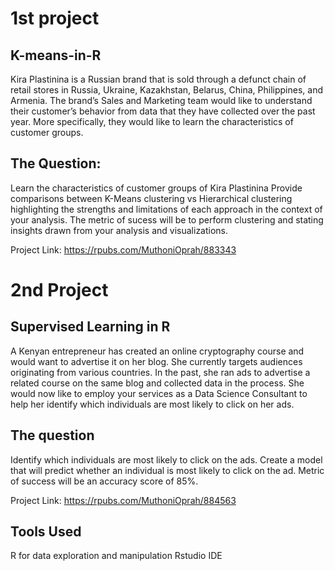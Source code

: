 # 1st project

## K-means-in-R

Kira Plastinina is a Russian brand that is sold through a defunct chain of retail stores in Russia, Ukraine, Kazakhstan, Belarus, China, Philippines, and Armenia. The brand’s Sales and Marketing team would like to understand their customer’s behavior from data that they have collected over the past year. More specifically, they would like to learn the characteristics of customer groups.

## The Question:

Learn the characteristics of customer groups of Kira Plastinina
Provide comparisons between K-Means clustering vs Hierarchical clustering highlighting the strengths and limitations of each approach in the context of your analysis.
The metric of sucess will be to perform clustering and stating insights drawn from your analysis and visualizations.

Project Link: https://rpubs.com/MuthoniOprah/883343

# 2nd Project

## Supervised Learning in R

A Kenyan entrepreneur has created an online cryptography course and would want to advertise it on her blog. She currently targets audiences originating from various countries. In the past, she ran ads to advertise a related course on the same blog and collected data in the process. She would now like to employ your services as a Data Science Consultant to help her identify which individuals are most likely to click on her ads.


## The question
Identify which individuals are most likely to click on the ads.
Create a model that will predict whether an individual is most likely to click on the ad.
Metric of success will be an accuracy score of 85%.

Project Link: https://rpubs.com/MuthoniOprah/884563

## Tools Used

R for data exploration and manipulation
Rstudio IDE
